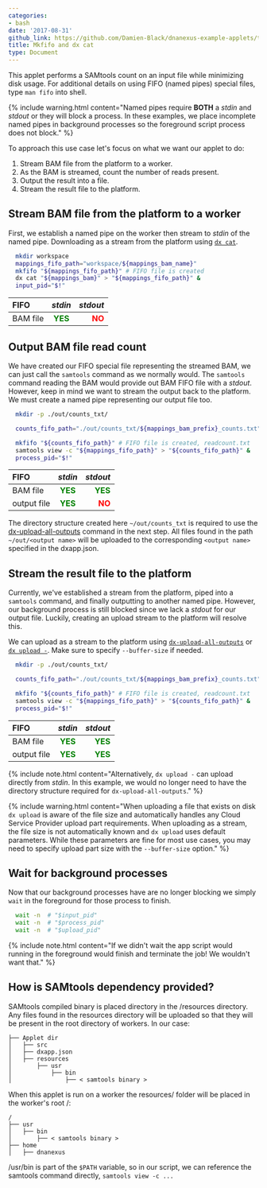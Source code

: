 ```yaml
---
categories:
- bash
date: '2017-08-31'
github_link: https://github.com/Damien-Black/dnanexus-example-applets/tree/master/Tutorials/bash/samtools_count_catmkfifo_sh
title: Mkfifo and dx cat
type: Document
---
```

This applet performs a SAMtools count on an input file while minimizing disk usage. For additional details on using FIFO (named pipes) special files, type `man fifo` into shell.


{% include warning.html content="Named pipes require **BOTH** a *stdin* and *stdout* or they will block a process. In these examples, we place incomplete named pipes in background processes so the foreground script process does not block." %}

To approach this use case let's focus on what we want our applet to do:
1.  Stream BAM file from the platform to a worker.
2.  As the BAM is streamed, count the number of reads present.
3.  Output the result into a file.
4. Stream the result file to the platform.

## Stream BAM file from the platform to a worker
First, we establish a named pipe on the worker then stream to *stdin* of the named pipe. Downloading as a stream from the platform using [`dx cat`](https://wiki.dnanexus.com/Command-Line-Client/Index-of-dx-Commands#cat).
```bash
  mkdir workspace
  mappings_fifo_path="workspace/${mappings_bam_name}"
  mkfifo "${mappings_fifo_path}" # FIFO file is created
  dx cat "${mappings_bam}" > "${mappings_fifo_path}" &
  input_pid="$!"
```

| FIFO | *stdin* | *stdout* |
|:--------|:-------:|--------:|
| BAM file   | <span style="color: green">**YES**</span>   | <span style="color: red">**NO**</span>   |

##  Output BAM file read count
We have created our FIFO special file representing the streamed BAM, we can just call the `samtools` command as we normally would. The `samtools` command reading the BAM would provide out BAM FIFO file with a *stdout*. However, keep in mind we want to stream the output back to the platform. We must create a named pipe representing our output file too.
```bash
  mkdir -p ./out/counts_txt/

  counts_fifo_path="./out/counts_txt/${mappings_bam_prefix}_counts.txt"

  mkfifo "${counts_fifo_path}" # FIFO file is created, readcount.txt
  samtools view -c "${mappings_fifo_path}" > "${counts_fifo_path}" &
  process_pid="$!"
```

| FIFO | *stdin* | *stdout* |
|:--------|:-------:|--------:|
| BAM file   | <span style="color: green">**YES**</span>   | <span style="color: green">**YES**</span>   |
| output file   | <span style="color: green">**YES**</span>   | <span style="color: red">**NO**</span>   |

The directory structure created here `~/out/counts_txt` is required to use the [dx-upload-all-outputs](https://wiki.dnanexus.com/Helpstrings-of-SDK-Command-Line-Utilities#dx-upload-all-outputs) command in the next step.
All files found in the path `~/out/<output name>` will be uploaded to the corresponding `<output name>` specified in the dxapp.json.

## Stream the result file to the platform
Currently, we've established a stream from the platform, piped into a `samtools` command, and finally outputting to another named pipe. However, our background process is still blocked since we lack a *stdout* for our output file. Luckily, creating an upload stream to the platform will resolve this.

We can upload as a stream to the platform using [`dx-upload-all-outputs`](https://wiki.dnanexus.com/Helpstrings-of-SDK-Command-Line-Utilities#dx-upload-all-outputs) or [`dx upload -`](https://wiki.dnanexus.com/Command-Line-Client/Index-of-dx-Commands?q=dx-upload-all-outputs#upload). Make sure to specify `--buffer-size` if needed.
```bash
  mkdir -p ./out/counts_txt/

  counts_fifo_path="./out/counts_txt/${mappings_bam_prefix}_counts.txt"

  mkfifo "${counts_fifo_path}" # FIFO file is created, readcount.txt
  samtools view -c "${mappings_fifo_path}" > "${counts_fifo_path}" &
  process_pid="$!"
```

| FIFO | *stdin* | *stdout* |
|:--------|:-------:|--------:|
| BAM file   | <span style="color: green">**YES**</span>   | <span style="color: green">**YES**</span>   |
| output file   | <span style="color: green">**YES**</span>   | <span style="color: green">**YES**</span>   |


{% include note.html content="Alternatively, `dx upload -` can upload directly from *stdin*. In this example, we would no longer need to have the directory structure required for `dx-upload-all-outputs`." %}


{% include warning.html content="When uploading a file that exists on disk `dx upload` is aware of the file size and automatically handles any Cloud Service Provider upload part requirements. When uploading as a stream, the file size is not automatically known and `dx upload` uses default parameters. While these parameters are fine for most use cases, you may need to specify upload part size with the `--buffer-size` option." %}

## Wait for background processes
Now that our background processes have are no longer blocking we simply `wait` in the foreground for those process to finish.
```bash
  wait -n  # "$input_pid"
  wait -n  # "$process_pid"
  wait -n  # "$upload_pid"
```


{% include note.html content="If we didn't wait the app script would running in the foreground would finish and terminate the job! We wouldn't want that." %}

## How is SAMtools dependency provided?
SAMtools compiled binary is placed directory in the <Applet dir>/resources directory. Any files found in the resources directory will be uploaded so that they will be present in the root directory of workers. In our case:
```
├── Applet dir
│   ├── src
│   ├── dxapp.json
│   ├── resources
│       ├── usr
│           ├── bin
│               ├── < samtools binary >
```
When this applet is run on a worker the resources/ folder will be placed in the worker's root /:

```
/
├── usr
│   ├── bin
│       ├── < samtools binary >
├── home
│   ├── dnanexus
```

/usr/bin is part of the `$PATH` variable, so in our script, we can reference the samtools command directly, `samtools view -c ...`
